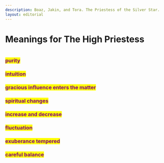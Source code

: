 ```yaml
---
description: Boaz, Jakin, and Tora. The Priestess of the Silver Star.
layout: editorial
---
```


# Meanings for The High Priestess

<figure><img src="../../../../../../../.gitbook/assets/pexels-btgl-♡-19943231.jpg" alt=""><figcaption></figcaption></figure>

### <mark style="color:purple;">purity</mark>

### <mark style="color:purple;">intuition</mark>

### <mark style="color:purple;">gracious influence enters the matter</mark>

### <mark style="color:purple;">spiritual changes</mark>

### <mark style="color:purple;">increase and decrease</mark>

### &#x20;<mark style="color:purple;">fluctuation</mark>

### <mark style="color:purple;">exuberance tempered</mark>

### <mark style="color:purple;">careful balance</mark>

